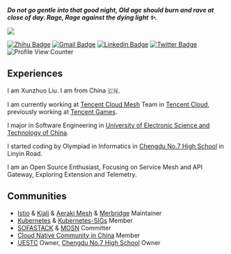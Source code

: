 ***Do not go gentle into that good night, Old age should burn and rave at close of day. Rage, Rage against the dying light ✨.***

![](https://user-images.githubusercontent.com/48784001/183855750-7801623c-d2d2-4f82-8f3e-466946c6589b.JPG)

[![Zhihu Badge](https://img.shields.io/badge/-@XunzhuoTalk-1ca0f1?style=flat-square&labelColor=1ca0f1&logo=Zhihu&logoColor=white&link=https://zhihu.com/people/liuxunzhuo/)](https://zhihu.com/people/liuxunzhuo/)
[![Gmail Badge](https://img.shields.io/badge/-Gmail-c14438?style=flat-square&logo=Gmail&logoColor=white&link=mailto:mixdeers@gmail.com)](mailto:mixdeers@gmail.com) [![Linkedin Badge](https://img.shields.io/badge/-liuxunzhuo-blue?style=flat-square&logo=Linkedin&logoColor=white&link=https://www.linkedin.com/in/bitliu/)](https://www.linkedin.com/in/bitliu/) [![Twitter Badge](https://img.shields.io/badge/-liuxunzhuo-1ca0f1?style=flat-square&labelColor=1ca0f1&logo=twitter&logoColor=white&link=https://twitter.com/liuxunzhuo)](https://twitter.com/liuxunzhuo) ![Profile View Counter](https://komarev.com/ghpvc/?username=Xunzhuo)

## Experiences

I am Xunzhuo Liu. I am from China 🇨🇳.

I am currently working at [Tencent Cloud Mesh](https://cloud.tencent.com/product/tcm) Team in [Tencent Cloud](https://www.tencentcloud.com/?lang=en), previously working at [Tencent Games](https://game.qq.com/).

I major in Software Engineering in [University of Electronic Science and Technology of China](https://en.uestc.edu.cn/). 

I started coding by Olympiad in Informatics in [Chengdu No.7 High School](http://www.cdqz.net/) in Linyin Road.

I am an Open Source Enthusiast, Focusing on Service Mesh and API Gateway, Exploring Extension and Telemetry.

##  Communities 

*  [Istio](https://eng.istio.io/maintainers/Xunzhuo) & [Kiali](https://github.com/kiali/kiali/blob/master/GOVERNANCE.md#maintainers) & [Aeraki Mesh](https://github.com/aeraki-mesh/aeraki/blob/master/MAINTAINERS.md#maintainers) & [Merbridge](https://github.com/merbridge/merbridge) Maintainer
*  [Kubernetes](https://github.com/kubernetes) & [Kubernetes-SIGs](https://github.com/kubernetes-sigs) Member
*  [SOFASTACK](https://github.com/sofastack) & [MOSN](https://github.com/mosn) Committer
*  [Cloud Native Community in China](https://github.com/cloudnativeto) Member 
*  [UESTC](https://github.com/uestcer) Owner, [Chengdu No.7 High School](https://github.com/no7er) Owner 
